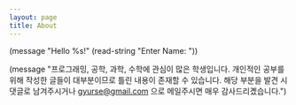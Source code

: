 ```yaml
---
layout: page
title: About
---
```


(message "Hello %s!" (read-string "Enter Name: "))


(message "프로그래밍, 공학, 과학, 수학에 관심이 많은 학생입니다. 개인적인 공부를 위해 작성한 글들이 대부분이므로 틀린 내용이 존재할 수 있습니다. 해당 부분을 발견 시 댓글로 남겨주시거나 gyurse@gmail.com 으로 메일주시면 매우 감사드리곘습니다.")
